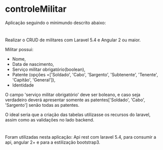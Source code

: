 # controleMilitar

Aplicação seguindo o minimundo descrito abaixo:
#
Realizar o CRUD de militares com Laravel 5.4 e Angular 2 ou maior.

Militar possui:
- Nome,
- Data de nascimento, 
- Serviço militar obrigatório(boolean), 
- Patente (opções =['Soldado', 'Cabo', 'Sargento', 'Subtenente', 'Tenente', 'Capitão', 'General']), 
- Identidade
 
O campo 'serviço militar obrigatório' deve ser boleano, e caso seja verdadeiro deverá apresentar somente as patentes['Soldado', 'Cabo', 'Sargento'] senão todas as patentes.

O ideal seria que a criação das tabelas utilizasse os recursos do laravel, assim como as validações no lado backend.

#
Foram utilizadas nesta aplicação:
Api rest com laravel 5.4, para consumir a api, angular 2+ e para a estilização bootstrap3.
